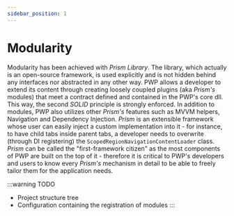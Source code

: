 ```yaml
---
sidebar_position: 1
---
```


# Modularity

Modularity has been achieved with *Prism Library*. The library, which actually is an open-source framework, is used explicitly and is not hidden behind any interfaces nor abstracted in any other way. PWP allows a developer to extend its content through creating loosely coupled plugins (aka *Prism's* modules) that meet a contract defined and contained in the PWP's core dll. This way, the second *SOLID* principle is strongly enforced. In addition to modules, PWP also utilizes other *Prism's* features such as MVVM helpers, Navigation and Dependency Injection. *Prism* is an extensible framework whose user can easily inject a custom implementation into it - for instance, to have child tabs inside parent tabs, a developer needs to overwrite (through DI registering) the `ScopedRegionNavigationContentLoader` class. *Prism* can be called the "first-framework citizen" as the most components of PWP are built on the top of it - therefore it is critical to PWP's developers and users to know every *Prism's* mechanism in detail to be able to freely tailor them for the application needs.

:::warning TODO
- Project structure tree
- Configuration containing the registration of modules
:::